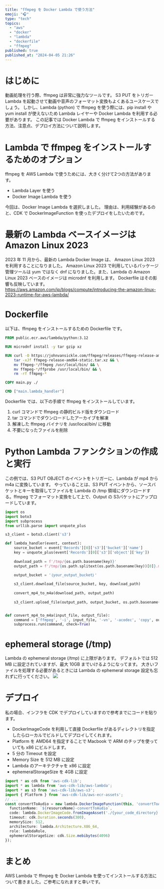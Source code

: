 ```yaml
---
title: "ffmpeg を Docker Lambda で使う方法"
emoji: "🎧"
type: "tech"
topics:
  - "aws"
  - "docker"
  - "lambda"
  - "dockerfile"
  - "ffmpeg"
published: true
published_at: "2024-04-05 21:26"
---
```


# はじめに
動画処理を行う際、ffmpeg は非常に強力なツールです。 S3 PUT をトリガー Lambda を起動させて動画や音声のフォーマット変換もよくあるユースケースでしょう。
しかし、Lambda (python) で ffmpeg を使う際には、pip install や yum install が使えないため Lambda レイヤーや Docker Lambda を利用する必要があります。
この記事では Docker Lambda で ffmpeg をインストールする方法、注意点、デプロイ方法について説明します。

# Lambda で ffmpeg をインストールするためのオプション
ffmpeg を AWS Lambda で使うためには、大きく分けて2つの方法があります。

- Lambda Layer を使う
- Docker Image Lambda を使う

今回は、Docker Image Lambda を選択しました。
理由は、利用経験があるのと、CDK で DockerImageFunction を使ったデプロイをしたいためです。

# 最新の Lambda ベースイメージは Amazon Linux 2023
2023 年 11 月から、最新の Lambda Docker Image は、 Amazon Linux 2023 を利用することになりました。
Amazon Linux 2023 で利用しているパッケージ管理ツールは yum ではなく dnf になりました。また、Lambda の Amazon Linux 2023 ベースのイメージは microdnf を利用します。
Dockerfile はその影響も反映しています。
https://aws.amazon.com/jp/blogs/compute/introducing-the-amazon-linux-2023-runtime-for-aws-lambda/

# Dockerfile
以下は、ffmpeg をインストールするための Dockerfile です。
```Dockerfile
FROM public.ecr.aws/lambda/python:3.12

RUN microdnf install -y tar gzip xz

RUN curl -O https://johnvansickle.com/ffmpeg/releases/ffmpeg-release-amd64-static.tar.xz && \
    tar -xJf ffmpeg-release-amd64-static.tar.xz && \
    mv ffmpeg-*/ffmpeg /usr/local/bin/ && \
    mv ffmpeg-*/ffprobe /usr/local/bin/ && \
    rm -rf ffmpeg-*

COPY main.py ./

CMD ["main.lambda_handler"]
```
Dockerfile では、以下の手順で ffmpeg をインストールしています。
1. curl コマンドで ffmpeg の静的ビルド版をダウンロード
2. tar コマンドでダウンロードしたアーカイブを解凍
3. 解凍した ffmpeg バイナリを /usr/local/bin/ に移動
4. 不要になったファイルを削除



# Python Lambda ファンクションの作成と実行
この例では、S3 PUT OBJECT のイベントをトリガーに、Lambda が mp4 から m4a に変換しています。
やっていることは、S3 PUT イベントから、ソースバケットとキーを取得してファイルを Lambda の /tmp 領域にダウンロードする。ffmpeg でフォーマット変換をして上で、Output の S3バケットにアップロードしています。

```python
import os
import boto3
import subprocess
from urllib.parse import unquote_plus

s3_client = boto3.client('s3')

def lambda_handler(event, context):
    source_bucket = event['Records'][0]['s3']['bucket']['name']
    key = unquote_plus(event['Records'][0]['s3']['object']['key'])
    
    download_path = f'/tmp/{os.path.basename(key)}'
    output_path = f'/tmp/{os.path.splitext(os.path.basename(key))[0]}.m4a'

    output_bucket = '｛your_output_bucket｝'
    
    s3_client.download_file(source_bucket, key, download_path)
    
    convert_mp4_to_m4a(download_path, output_path)
    
    s3_client.upload_file(output_path, output_bucket, os.path.basename(output_path))


def convert_mp4_to_m4a(input_file, output_file):
    command = ['ffmpeg', '-i', input_file, '-vn', '-acodec', 'copy', output_file]
    subprocess.run(command, check=True)
```

# ephemeral storage (/tmp)
Lambda の ephemeral storage (/tmp) に上限があります。
デフォルトでは 512 MB に設定されていますが、最大 10GB までいけるようになってます。
大きいファイルを処理する必要があるときには Lambda の ephemeral storage 設定も忘れずに行ってください。
![](https://storage.googleapis.com/zenn-user-upload/53ddab20c5df-20240407.png)

# デプロイ
私の場合、インフラを CDK でデプロイしていますので参考までにコードを貼ります。

- DockerImageCode を利用して直接 Dockerfile があるディレクトリを指定したらローカルでビルドしてデプロイしてくれます。
- Platform を AMD64 を指定することで Macbook で ARM のチップを使っていても x86 にビルドします。
- 5 分の Timeout を設定
- Memory Size を 512 MB に設定
- Lambda のアーキテクチャを x86 に設定
- ephemeralStorageSize を 4GB に設定

```ts
import * as cdk from 'aws-cdk-lib';
import * as lambda from 'aws-cdk-lib/aws-lambda';
import * as s3 from 'aws-cdk-lib/aws-s3';
import { Platform } from 'aws-cdk-lib/aws-ecr-assets';
// ...
const convertToAudio = new lambda.DockerImageFunction(this, 'convertToAudio', {
  functionName: `${resourceName}-convertToAudio`,
  code: lambda.DockerImageCode.fromImageAsset('./{your_code_directory}',{ platform: Platform.LINUX_AMD64 }),
  timeout: cdk.Duration.seconds(300),
  memorySize: 512,
  architecture: lambda.Architecture.X86_64,
  role: lambdaRole,
  ephemeralStorageSize: cdk.Size.mebibytes(4096)
});
```

# まとめ
AWS Lambda で ffmpeg を Docker Lambda を使ってインストールする方法について書きました。ご参考になれますと幸いです。
